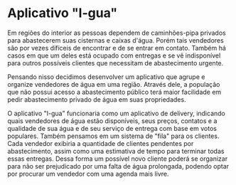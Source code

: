 # Aplicativo "I-gua"

Em regiões do interior as pessoas dependem de caminhões-pipa privados para abastecerem suas cisternas e caixas d'água. Porém tais vendedores são por vezes
difíceis de encontrar e de se entrar em contato. Também há casos em que um deles está ocupado com entregas e se vê indisponível para outros possíveis
clientes que necessitam de abastecimento urgente.

Pensando nisso decidimos desenvolver um aplicativo que agrupe e organize vendedores de água em uma região. Através dele, a população que não possui acesso
a abastecimento público terá maior facilidade em pedir abastecimento privado de água em suas propriedades.

O aplicativo "I-gua" funcionaria como um aplicativo de delivery, indicando quais vendedores de água estão disponíveis, seus preços, contatos e a qualidade
de sua água e de seu serviço de entrega com base em votos populares. Também pensamos em um sistema de "fila" para os clientes. Cada vendedor exibiria a
quantidade de clientes pendentes por abastecimento, assim como uma estimativa de tempo para terminar todas essas entregas. Dessa forma um possível novo
cliente poderá se organizar para não ser prejudicado por uma falta de água prolongada, podendo optar por procurar um vendedor com uma agenda mais livre.
